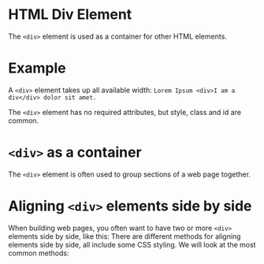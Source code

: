 # HTML Div Element

The `<div>` element is used as a container for other HTML elements.

# Example

A `<div>` element takes up all available width: `Lorem Ipsum <div>I am a div</div> dolor sit amet.`

The `<div>` element has no required attributes, but style, class and id are common.

# `<div>` as a container

The `<div>` element is often used to group sections of a web page together.

# Aligning `<div>` elements side by side

When building web pages, you often want to have two or more `<div>` elements side by side, like this:
There are different methods for aligning elements side by side, all include some CSS styling. We will look at the most common methods:
